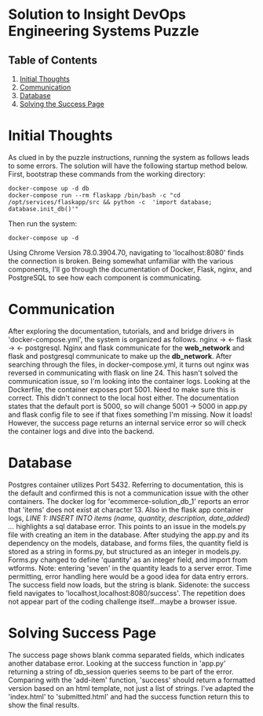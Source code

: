 # Solution to Insight DevOps Engineering Systems Puzzle

## Table of Contents
1. [Initial Thoughts](README.md#initial-thoughts)
2. [Communication](README.md#communication)
3. [Database](README.md#database)
4. [Solving the Success Page](README.md#solving-the-success-page)

# Initial Thoughts

As clued in by the puzzle instructions, running the system as follows leads to some errors. The solution will have the following startup method below. First, bootstrap these commands from the working directory:  

    docker-compose up -d db
    docker-compose run --rm flaskapp /bin/bash -c "cd /opt/services/flaskapp/src && python -c  'import database; database.init_db()'"

Then run the system: 

    docker-compose up -d

Using Chrome Version 78.0.3904.70, navigating to 'localhost:8080' finds the connection is broken. Being somewhat unfamiliar with the various components, I'll go through the documentation of Docker, Flask, nginx, and PostgreSQL to see how each component is communicating. 

# Communication

After exploring the documentation, tutorials, and and bridge drivers in 'docker-compose.yml', the system is organized as follows. nginx -> <- flask -> <- postgresql. Nginx and flask communicate for the **web_network** and flask and postgresql communicate to make up the **db_network**. After searching through the files, in docker-compose.yml, it turns out nginx was reversed in communicating with flask on line 24. This hasn't solved the communication issue, so I'm looking into the container logs. Looking at the Dockerfile, the container exposes port 5001. Need to make sure this is correct. This didn't connect to the local host either. The documentation states that the default port is 5000, so will change 5001 -> 5000 in app.py and flask config file to see if that fixes something I'm missing. Now it loads! However, the success page returns an internal service error so will check the container logs and dive into the backend. 

# Database

Postgres container utilizes Port 5432. Referring to documentation, this is the default and confirmed this is not a communication issue with the other containers. The docker log for         'ecommerce-solution_db_1' reports an error that 'items' does not exist at character 13. Also in the flask app container logs, *LINE 1: INSERT INTO items (name, quantity, description, date_added) ...* highlights a sql database error. This points to an issue in the models.py file with creating an item in the database. After  studying the app.py and its dependency on the models, database, and forms files, the quantity field is stored as a string in forms.py, but structured as an integer in models.py. Forms.py changed to define 'quantity' as an integer field, and import from wtforms. Note: entering 'seven' in the quantity leads to a server error. Time permitting, error handling here would be a good idea for data entry errors. The success field now loads, but the string is blank. Sidenote: the success field navigates to 'localhost,localhost:8080/success'. The repetition does not appear part of the coding challenge itself...maybe a browser issue. 

# Solving Success Page

The success page shows blank comma separated fields, which indicates another database error. Looking at the success function in 'app.py' returning a string of db_session queries seems to be part of the error. Comparing with the 'add-item' function, 'success' should return a formatted version based on an html template, not just a list of strings. I've adapted the 'index.html' to 'submitted.html' and had the success function return this to show the final results. 

